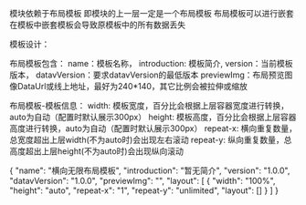 模块依赖于布局模板
即模块的上一层一定是一个布局模板
布局模板可以进行嵌套
在模板中嵌套模板会导致原模板中的所有数据丢失

模板设计：

布局模板包含：
  name：模板名称，
  introduction: 模板简介,
  version：当前模板版本，
  datavVersion：要求datavVersion的最低版本
  previewImg：布局预览图像DataUrl或线上地址，最好为240*140，其它比例会被拉伸或缩放

  布局模板-模板信息：
  width: 模板宽度，百分比会根据上层容器宽度进行转换，auto为自动（配置时默认展示300px）
  height: 模板高度，百分比会根据上层容器高度进行转换，auto为自动（配置时默认展示300px）
  repeat-x: 横向重复数量，总宽度超出上层width(不为auto时)会出现左右滚动
  repeat-y: 纵向重复数量，总高度超出上层height(不为auto时)会出现纵向滚动

{
  "name": "横向无限布局模板",
  "introduction": "暂无简介",
  "version": "1.0.0",
  "datavVersion": "1.0.0",
  "previewImg": "",
  "layout": [
    {
      "width": "100%",
      "height": "auto",
      "repeat-x": "1",
      "repeat-y": "unlimited",
      "layout": []
    }
  ]
}
